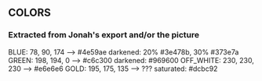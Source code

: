 ## COLORS

### Extracted from Jonah's export and/or the picture
BLUE: 78, 90, 174 --> #4e59ae
	darkened: 20% #3e478b, 30% #373e7a
GREEN: 198, 194, 0 --> #c6c300
	darkened: #969600
OFF_WHITE: 230, 230, 230 --> #e6e6e6
GOLD: 195, 175, 135 --> ???
	saturated: #dcbc92
